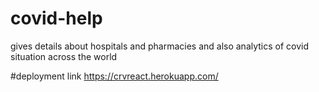 # covid-help
gives details about hospitals and pharmacies and also analytics of covid situation across the world

#deployment link
https://crvreact.herokuapp.com/
